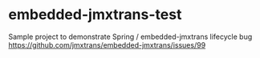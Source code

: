 # embedded-jmxtrans-test

Sample project to demonstrate Spring / embedded-jmxtrans lifecycle bug https://github.com/jmxtrans/embedded-jmxtrans/issues/99

